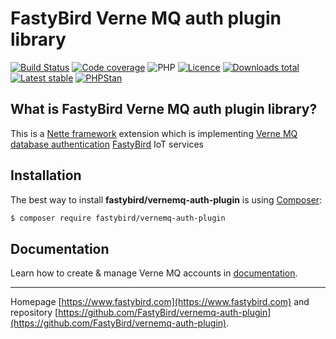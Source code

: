 # FastyBird Verne MQ auth plugin library

[![Build Status](https://img.shields.io/travis/com/FastyBird/vernemq-auth-plugin.svg?style=flat-square)](https://travis-ci.com/FastyBird/vernemq-auth-plugin)
[![Code coverage](https://img.shields.io/coveralls/FastyBird/vernemq-auth-plugin.svg?style=flat-square)](https://coveralls.io/r/FastyBird/vernemq-auth-plugin)
![PHP](https://img.shields.io/packagist/php-v/fastybird/vernemq-auth-plugin?style=flat-square)
[![Licence](https://img.shields.io/packagist/l/FastyBird/vernemq-auth-plugin.svg?style=flat-square)](https://packagist.org/packages/FastyBird/vernemq-auth-plugin)
[![Downloads total](https://img.shields.io/packagist/dt/FastyBird/vernemq-auth-plugin.svg?style=flat-square)](https://packagist.org/packages/FastyBird/vernemq-auth-plugin)
[![Latest stable](https://img.shields.io/packagist/v/FastyBird/vernemq-auth-plugin.svg?style=flat-square)](https://packagist.org/packages/FastyBird/vernemq-auth-plugin)
[![PHPStan](https://img.shields.io/badge/PHPStan-enabled-brightgreen.svg?style=flat-square)](https://github.com/phpstan/phpstan)

## What is FastyBird Verne MQ auth plugin library?

This is a [Nette framework](https://nette.org) extension which is implementing [Verne MQ](https://vernemq.com) [database authentication](https://docs.vernemq.com/configuration/db-auth) [FastyBird](https://www.fastybird.com) IoT services

## Installation

The best way to install **fastybird/vernemq-auth-plugin** is using [Composer](http://getcomposer.org/):

```sh
$ composer require fastybird/vernemq-auth-plugin
```

## Documentation

Learn how to create & manage Verne MQ accounts in [documentation](https://github.com/FastyBird/vernemq-auth-plugin/blob/master/docs/en/index.md).

***
Homepage [https://www.fastybird.com](https://www.fastybird.com) and repository [https://github.com/FastyBird/vernemq-auth-plugin](https://github.com/FastyBird/vernemq-auth-plugin).
